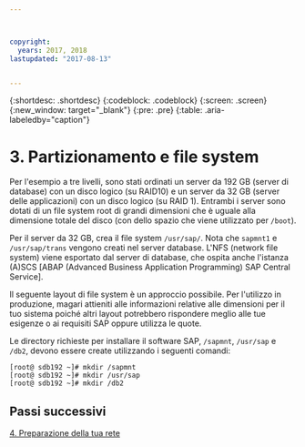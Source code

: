 ```yaml
---



copyright:
  years: 2017, 2018
lastupdated: "2017-08-13"


---
```


{:shortdesc: .shortdesc}
{:codeblock: .codeblock}
{:screen: .screen}
{:new_window: target="_blank"}
{:pre: .pre}
{:table: .aria-labeledby="caption"}

# 3. Partizionamento e file system

Per l'esempio a tre livelli, sono stati ordinati un server da 192 GB (server di database) con un disco logico (su RAID10) e un server da 32 GB (server delle applicazioni) con un disco logico (su RAID 1). Entrambi i server sono dotati di un file system root di grandi dimensioni che è uguale alla dimensione totale del disco (con dello spazio che viene utilizzato per `/boot`).

Per il server da 32 GB, crea il file system `/usr/sap/`. Nota che `sapmnt1` e `/usr/sap/trans` vengono creati nel server database. L'NFS (network file system) viene esportato dal server di database, che ospita anche l'istanza (A)SCS [ABAP (Advanced Business Application Programming) SAP Central Service].

Il seguente layout di file system è un approccio possibile. Per l'utilizzo in produzione, magari attieniti alle informazioni relative alle dimensioni per il tuo sistema poiché altri layout potrebbero rispondere meglio alle tue esigenze o ai requisiti SAP oppure utilizza le quote.

Le directory richieste per installare il software SAP, `/sapmnt`, `/usr/sap` e `/db2`, devono essere create utilizzando i seguenti comandi:
```
[root@ sdb192 ~]# mkdir /sapmnt
[root@ sdb192 ~]# mkdir /usr/sap
[root@ sdb192 ~]# mkdir /db2
```

## Passi successivi

[4. Preparazione della tua rete](/docs/infrastructure/sap-netweaver-rhel-qrg/rhel-prepare-network.html#network)
